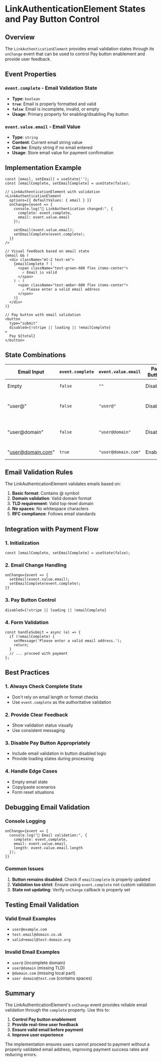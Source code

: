 # LinkAuthenticationElement States and Pay Button Control

## Overview

The `LinkAuthenticationElement` provides email validation states through its `onChange` event that can be used to control Pay button enablement and provide user feedback.

## Event Properties

### `event.complete` - Email Validation State
- **Type**: `boolean`
- **`true`**: Email is properly formatted and valid
- **`false`**: Email is incomplete, invalid, or empty
- **Usage**: Primary property for enabling/disabling Pay button

### `event.value.email` - Email Value  
- **Type**: `string`
- **Content**: Current email string value
- **Can be**: Empty string if no email entered
- **Usage**: Store email value for payment confirmation

## Implementation Example

```tsx
const [email, setEmail] = useState('');
const [emailComplete, setEmailComplete] = useState(false);

// LinkAuthenticationElement with validation
<LinkAuthenticationElement
  options={{ defaultValues: { email } }}
  onChange={event => {
    console.log("📧 LinkAuthentication changed:", {
      complete: event.complete,
      email: event.value.email
    });
    
    setEmail(event.value.email);
    setEmailComplete(event.complete);
  }}
/>

// Visual feedback based on email state
{email && (
  <div className="mt-2 text-sm">
    {emailComplete ? (
      <span className="text-green-600 flex items-center">
        ✓ Email is valid
      </span>
    ) : (
      <span className="text-amber-600 flex items-center">
        ⚠ Please enter a valid email address
      </span>
    )}
  </div>
)}

// Pay button with email validation
<button 
  type="submit" 
  disabled={!stripe || loading || !emailComplete}
>
  Pay ${total}
</button>
```

## State Combinations

| Email Input | `event.complete` | `event.value.email` | Pay Button | User Feedback |
|-------------|------------------|---------------------|------------|---------------|
| Empty | `false` | `""` | Disabled | No feedback |
| "user@" | `false` | `"user@"` | Disabled | "Please enter a valid email" |
| "user@domain" | `false` | `"user@domain"` | Disabled | "Please enter a valid email" |
| "user@domain.com" | `true` | `"user@domain.com"` | Enabled | "✓ Email is valid" |

## Email Validation Rules

The LinkAuthenticationElement validates emails based on:
1. **Basic format**: Contains @ symbol
2. **Domain validation**: Valid domain format
3. **TLD requirement**: Valid top-level domain
4. **No spaces**: No whitespace characters
5. **RFC compliance**: Follows email standards

## Integration with Payment Flow

### 1. Initialization
```tsx
const [emailComplete, setEmailComplete] = useState(false);
```

### 2. Email Change Handling
```tsx
onChange={event => {
  setEmail(event.value.email);
  setEmailComplete(event.complete);
}}
```

### 3. Pay Button Control
```tsx
disabled={!stripe || loading || !emailComplete}
```

### 4. Form Validation
```tsx
const handleSubmit = async (e) => {
  if (!emailComplete) {
    setMessage('Please enter a valid email address.');
    return;
  }
  // ... proceed with payment
};
```

## Best Practices

### 1. **Always Check Complete State**
- Don't rely on email length or format checks
- Use `event.complete` as the authoritative validation

### 2. **Provide Clear Feedback**
- Show validation status visually
- Use consistent messaging

### 3. **Disable Pay Button Appropriately**
- Include email validation in button disabled logic
- Provide loading states during processing

### 4. **Handle Edge Cases**
- Empty email state
- Copy/paste scenarios
- Form reset situations

## Debugging Email Validation

### Console Logging
```tsx
onChange={event => {
  console.log("📧 Email validation:", {
    complete: event.complete,
    email: event.value.email,
    length: event.value.email.length
  });
}}
```

### Common Issues
1. **Button remains disabled**: Check if `emailComplete` is properly updated
2. **Validation too strict**: Ensure using `event.complete` not custom validation
3. **State not updating**: Verify `onChange` callback is properly set

## Testing Email Validation

### Valid Email Examples
- `user@example.com`
- `test.email@domain.co.uk`
- `valid+email@test-domain.org`

### Invalid Email Examples
- `user@` (incomplete domain)
- `user@domain` (missing TLD)
- `@domain.com` (missing local part)
- `user domain@test.com` (contains spaces)

## Summary

The LinkAuthenticationElement's `onChange` event provides reliable email validation through the `complete` property. Use this to:

1. **Control Pay button enablement**
2. **Provide real-time user feedback**
3. **Ensure valid email before payment**
4. **Improve user experience**

The implementation ensures users cannot proceed to payment without a properly validated email address, improving payment success rates and reducing errors.
